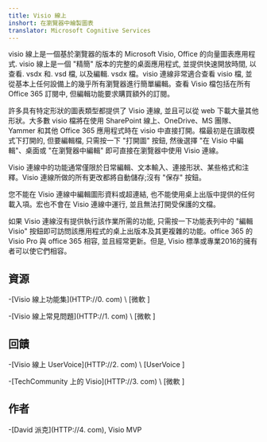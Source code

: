 ```yaml
---
title: Visio 線上
inshort: 在瀏覽器中繪製圖表
translator: Microsoft Cognitive Services
---
```



visio 線上是一個基於瀏覽器的版本的 Microsoft Visio, Office 的向量圖表應用程式. visio 線上是一個 "精簡" 版本的完整的桌面應用程式, 並提供快速開放時間, 以查看. vsdx 和. vsd 檔, 以及編輯. vsdx 檔。visio 連線非常適合查看 visio 檔, 並從基本上任何設備上的幾乎所有瀏覽器進行簡單編輯。查看 Visio 檔包括在所有 Office 365 訂閱中, 但編輯功能要求購買額外的訂閱。

許多具有特定形狀的圖表類型都提供了 Visio 連線, 並且可以從 web 下載大量其他形狀。大多數 visio 檔將在使用 SharePoint 線上、OneDrive、MS 團隊、Yammer 和其他 Office 365 應用程式時在 visio 中直接打開。檔最初是在讀取模式下打開的, 但要編輯檔, 只需按一下 "打開圖" 按鈕, 然後選擇 "在 Visio 中編輯"、桌面或 "在瀏覽器中編輯" 即可直接在瀏覽器中使用 Visio 連線。

Visio 連線中的功能通常僅限於日常編輯、文本輸入、連接形狀、某些格式和注釋。Visio 連線所做的所有更改都將自動儲存;沒有 "保存" 按鈕。

您不能在 Visio 連線中編輯圖形資料或超連結, 也不能使用桌上出版中提供的任何載入項。宏也不會在 Visio 連線中運行, 並且無法打開受保護的文檔。

如果 Visio 連線沒有提供執行該作業所需的功能, 只需按一下功能表列中的 "編輯 Visio" 按鈕即可訪問該應用程式的桌上出版本及其更複雜的功能。office 365 的 Visio Pro 與 office 365 相容, 並且經常更新。但是, Visio 標準或專業2016的擁有者可以使它們相容。

資源
---------

-[Visio 線上功能集](HTTP://0. com)
\ [微軟 \]

-[Visio 線上常見問題](HTTP://1. com)
\ [微軟 \]

回饋
---------

-[Visio 線上 UserVoice](HTTP://2. com)
\ [UserVoice \]

-[TechCommunity 上的 Visio](HTTP://3. com)
\ [微軟 \]

作者
---------

-[David 派克](HTTP://4. com), Visio MVP


